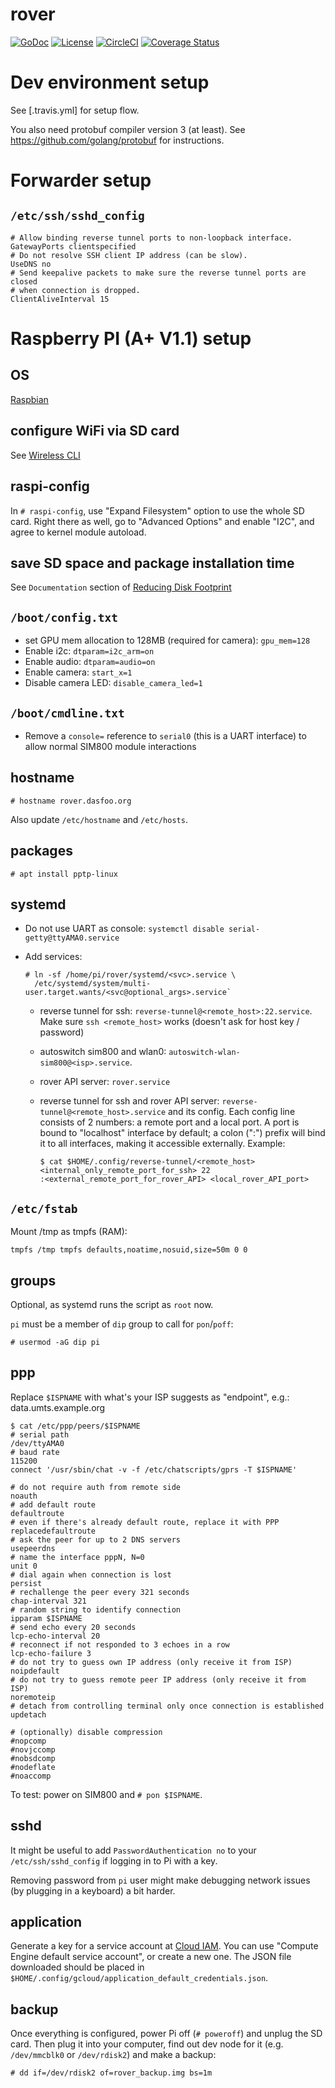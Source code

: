 # rover

[![GoDoc](https://godoc.org/github.com/dasfoo/rover?status.svg)](http://godoc.org/github.com/dasfoo/rover)
[![License](http://img.shields.io/:license-mit-blue.svg)](http://mit-license.org)
[![CircleCI](https://circleci.com/gh/dasfoo/rover.svg?style=svg)](https://circleci.com/gh/dasfoo/rover)
[![Coverage Status](https://coveralls.io/repos/dasfoo/rover/badge.svg?branch=master&service=github)](https://coveralls.io/github/dasfoo/rover?branch=master)

# Dev environment setup

See [.travis.yml] for setup flow.

You also need protobuf compiler version 3 (at least).
See https://github.com/golang/protobuf for instructions.

# Forwarder setup

## `/etc/ssh/sshd_config`

```
# Allow binding reverse tunnel ports to non-loopback interface.
GatewayPorts clientspecified
# Do not resolve SSH client IP address (can be slow).
UseDNS no
# Send keepalive packets to make sure the reverse tunnel ports are closed
# when connection is dropped.
ClientAliveInterval 15
```

# Raspberry PI (A+ V1.1) setup

## OS

[Raspbian](https://www.raspbian.org/)

## configure WiFi via SD card

See [Wireless CLI](
https://www.raspberrypi.org/documentation/configuration/wireless/wireless-cli.md)

## raspi-config

In `# raspi-config`, use "Expand Filesystem" option to use the whole SD card.
Right there as well, go to "Advanced Options" and enable "I2C", and agree to
kernel module autoload.

## save SD space and package installation time

See `Documentation` section of [Reducing Disk Footprint](
https://wiki.ubuntu.com/ReducingDiskFootprint#Documentation)

## `/boot/config.txt`

* set GPU mem allocation to 128MB (required for camera): `gpu_mem=128`
* Enable i2c: `dtparam=i2c_arm=on`
* Enable audio: `dtparam=audio=on`
* Enable camera: `start_x=1`
* Disable camera LED: `disable_camera_led=1`

## `/boot/cmdline.txt`

* Remove a `console=` reference to `serial0` (this is a UART interface) to allow
  normal SIM800 module interactions

## hostname

`# hostname rover.dasfoo.org`

Also update `/etc/hostname` and `/etc/hosts`.

## packages

`# apt install pptp-linux`

## systemd

* Do not use UART as console: `systemctl disable serial-getty@ttyAMA0.service`
* Add services:

  ```
  # ln -sf /home/pi/rover/systemd/<svc>.service \
    /etc/systemd/system/multi-user.target.wants/<svc@optional_args>.service`
  ```
    - reverse tunnel for ssh: `reverse-tunnel@<remote_host>:22.service`.
      Make sure `ssh <remote_host>` works (doesn't ask for host key / password)
    - autoswitch sim800 and wlan0: `autoswitch-wlan-sim800@<isp>.service`.
    - rover API server: `rover.service`
    - reverse tunnel for ssh and rover API server:
      `reverse-tunnel@<remote_host>.service` and its config. Each config line
      consists of 2 numbers: a remote port and a local port.
      A port is bound to "localhost" interface by default; a colon (":") prefix
      will bind it to all interfaces, making it accessible externally. Example:

      ```
      $ cat $HOME/.config/reverse-tunnel/<remote_host>
      <internal_only_remote_port_for_ssh> 22
      :<external_remote_port_for_rover_API> <local_rover_API_port>
      ```

## `/etc/fstab`

Mount /tmp as tmpfs (RAM):

`tmpfs /tmp tmpfs defaults,noatime,nosuid,size=50m 0 0`

## groups

Optional, as systemd runs the script as `root` now.

`pi` must be a member of `dip` group to call for `pon`/`poff`:

`# usermod -aG dip pi`

## ppp

Replace `$ISPNAME` with what's your ISP suggests as "endpoint", e.g.:
data.umts.example.org

```
$ cat /etc/ppp/peers/$ISPNAME
# serial path
/dev/ttyAMA0
# baud rate
115200
connect '/usr/sbin/chat -v -f /etc/chatscripts/gprs -T $ISPNAME'

# do not require auth from remote side
noauth
# add default route
defaultroute
# even if there's already default route, replace it with PPP
replacedefaultroute
# ask the peer for up to 2 DNS servers
usepeerdns
# name the interface pppN, N=0
unit 0
# dial again when connection is lost
persist
# rechallenge the peer every 321 seconds
chap-interval 321
# random string to identify connection
ipparam $ISPNAME
# send echo every 20 seconds
lcp-echo-interval 20
# reconnect if not responded to 3 echoes in a row
lcp-echo-failure 3
# do not try to guess own IP address (only receive it from ISP)
noipdefault
# do not try to guess remote peer IP address (only receive it from ISP)
noremoteip
# detach from controlling terminal only once connection is established
updetach

# (optionally) disable compression
#nopcomp
#novjccomp
#nobsdcomp
#nodeflate
#noaccomp
```

To test: power on SIM800 and `# pon $ISPNAME`.

## sshd

It might be useful to add `PasswordAuthentication no` to your
`/etc/ssh/sshd_config` if logging in to Pi with a key.

Removing password from `pi` user might make debugging network issues
(by plugging in a keyboard) a bit harder.

## application

Generate a key for a service account at
[Cloud IAM](https://console.cloud.google.com/iam-admin/serviceaccounts/).
You can use "Compute Engine default service account", or create a new one.
The JSON file downloaded should be placed in
`$HOME/.config/gcloud/application_default_credentials.json`.

## backup

Once everything is configured, power Pi off (`# poweroff`) and unplug the SD
card. Then plug it into your computer, find out dev node for it (e.g.
`/dev/mmcblk0` or `/dev/rdisk2`) and make a backup:

`# dd if=/dev/rdisk2 of=rover_backup.img bs=1m`
